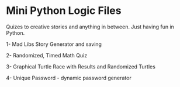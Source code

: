 # Mini Python Logic Files
Quizes to creative stories and anything in between.
Just having fun in Python.


1- Mad Libs Story Generator and saving

2- Randomized, Timed Math Quiz 

3- Graphical Turtle Race with Results and Randomized Turtles

4- Unique Password - dynamic password generator

